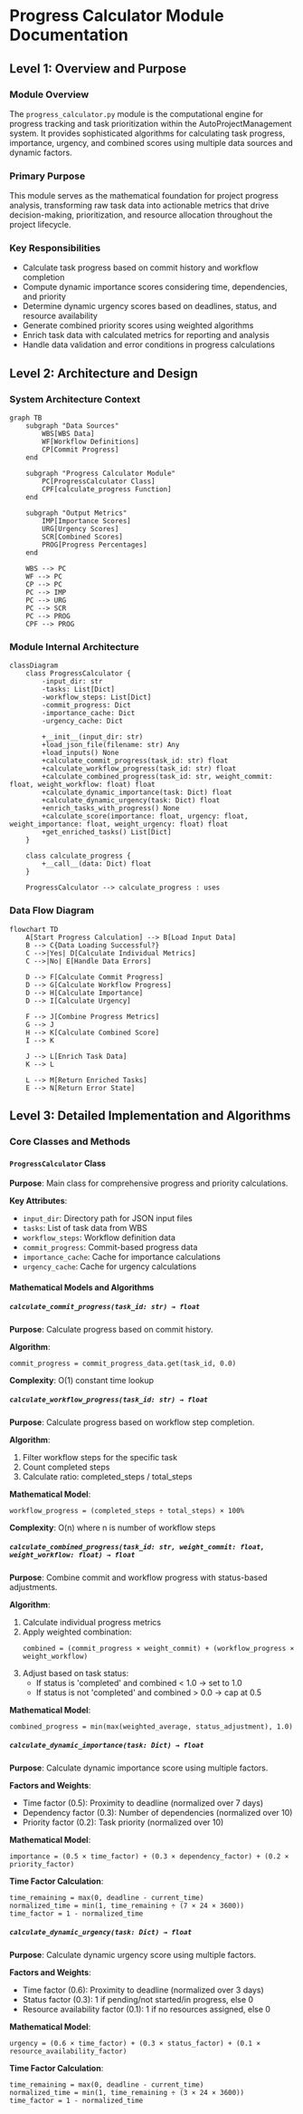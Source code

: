 # Progress Calculator Module Documentation

## Level 1: Overview and Purpose

### Module Overview
The `progress_calculator.py` module is the computational engine for progress tracking and task prioritization within the AutoProjectManagement system. It provides sophisticated algorithms for calculating task progress, importance, urgency, and combined scores using multiple data sources and dynamic factors.

### Primary Purpose
This module serves as the mathematical foundation for project progress analysis, transforming raw task data into actionable metrics that drive decision-making, prioritization, and resource allocation throughout the project lifecycle.

### Key Responsibilities
- Calculate task progress based on commit history and workflow completion
- Compute dynamic importance scores considering time, dependencies, and priority
- Determine dynamic urgency scores based on deadlines, status, and resource availability
- Generate combined priority scores using weighted algorithms
- Enrich task data with calculated metrics for reporting and analysis
- Handle data validation and error conditions in progress calculations

## Level 2: Architecture and Design

### System Architecture Context

```mermaid
graph TB
    subgraph "Data Sources"
        WBS[WBS Data]
        WF[Workflow Definitions]
        CP[Commit Progress]
    end
    
    subgraph "Progress Calculator Module"
        PC[ProgressCalculator Class]
        CPF[calculate_progress Function]
    end
    
    subgraph "Output Metrics"
        IMP[Importance Scores]
        URG[Urgency Scores]
        SCR[Combined Scores]
        PROG[Progress Percentages]
    end
    
    WBS --> PC
    WF --> PC
    CP --> PC
    PC --> IMP
    PC --> URG
    PC --> SCR
    PC --> PROG
    CPF --> PROG
```

### Module Internal Architecture

```mermaid
classDiagram
    class ProgressCalculator {
        -input_dir: str
        -tasks: List[Dict]
        -workflow_steps: List[Dict]
        -commit_progress: Dict
        -importance_cache: Dict
        -urgency_cache: Dict
        
        +__init__(input_dir: str)
        +load_json_file(filename: str) Any
        +load_inputs() None
        +calculate_commit_progress(task_id: str) float
        +calculate_workflow_progress(task_id: str) float
        +calculate_combined_progress(task_id: str, weight_commit: float, weight_workflow: float) float
        +calculate_dynamic_importance(task: Dict) float
        +calculate_dynamic_urgency(task: Dict) float
        +enrich_tasks_with_progress() None
        +calculate_score(importance: float, urgency: float, weight_importance: float, weight_urgency: float) float
        +get_enriched_tasks() List[Dict]
    }
    
    class calculate_progress {
        +__call__(data: Dict) float
    }
    
    ProgressCalculator --> calculate_progress : uses
```

### Data Flow Diagram

```mermaid
flowchart TD
    A[Start Progress Calculation] --> B[Load Input Data]
    B --> C{Data Loading Successful?}
    C -->|Yes| D[Calculate Individual Metrics]
    C -->|No| E[Handle Data Errors]
    
    D --> F[Calculate Commit Progress]
    D --> G[Calculate Workflow Progress]
    D --> H[Calculate Importance]
    D --> I[Calculate Urgency]
    
    F --> J[Combine Progress Metrics]
    G --> J
    H --> K[Calculate Combined Score]
    I --> K
    
    J --> L[Enrich Task Data]
    K --> L
    
    L --> M[Return Enriched Tasks]
    E --> N[Return Error State]
```

## Level 3: Detailed Implementation and Algorithms

### Core Classes and Methods

#### `ProgressCalculator` Class
**Purpose**: Main class for comprehensive progress and priority calculations.

**Key Attributes**:
- `input_dir`: Directory path for JSON input files
- `tasks`: List of task data from WBS
- `workflow_steps`: Workflow definition data
- `commit_progress`: Commit-based progress data
- `importance_cache`: Cache for importance calculations
- `urgency_cache`: Cache for urgency calculations

#### Mathematical Models and Algorithms

##### `calculate_commit_progress(task_id: str) → float`
**Purpose**: Calculate progress based on commit history.

**Algorithm**:
```
commit_progress = commit_progress_data.get(task_id, 0.0)
```

**Complexity**: O(1) constant time lookup

##### `calculate_workflow_progress(task_id: str) → float`
**Purpose**: Calculate progress based on workflow step completion.

**Algorithm**:
1. Filter workflow steps for the specific task
2. Count completed steps
3. Calculate ratio: completed_steps / total_steps

**Mathematical Model**:
```
workflow_progress = (completed_steps ÷ total_steps) × 100%
```

**Complexity**: O(n) where n is number of workflow steps

##### `calculate_combined_progress(task_id: str, weight_commit: float, weight_workflow: float) → float`
**Purpose**: Combine commit and workflow progress with status-based adjustments.

**Algorithm**:
1. Calculate individual progress metrics
2. Apply weighted combination:
   ```
   combined = (commit_progress × weight_commit) + (workflow_progress × weight_workflow)
   ```
3. Adjust based on task status:
   - If status is 'completed' and combined < 1.0 → set to 1.0
   - If status is not 'completed' and combined > 0.0 → cap at 0.5

**Mathematical Model**:
```
combined_progress = min(max(weighted_average, status_adjustment), 1.0)
```

##### `calculate_dynamic_importance(task: Dict) → float`
**Purpose**: Calculate dynamic importance score using multiple factors.

**Factors and Weights**:
- Time factor (0.5): Proximity to deadline (normalized over 7 days)
- Dependency factor (0.3): Number of dependencies (normalized over 10)
- Priority factor (0.2): Task priority (normalized over 10)

**Mathematical Model**:
```
importance = (0.5 × time_factor) + (0.3 × dependency_factor) + (0.2 × priority_factor)
```

**Time Factor Calculation**:
```
time_remaining = max(0, deadline - current_time)
normalized_time = min(1, time_remaining ÷ (7 × 24 × 3600))
time_factor = 1 - normalized_time
```

##### `calculate_dynamic_urgency(task: Dict) → float`
**Purpose**: Calculate dynamic urgency score using multiple factors.

**Factors and Weights**:
- Time factor (0.6): Proximity to deadline (normalized over 3 days)
- Status factor (0.3): 1 if pending/not started/in progress, else 0
- Resource availability factor (0.1): 1 if no resources assigned, else 0

**Mathematical Model**:
```
urgency = (0.6 × time_factor) + (0.3 × status_factor) + (0.1 × resource_availability_factor)
```

**Time Factor Calculation**:
```
time_remaining = max(0, deadline - current_time)
normalized_time = min(1, time_remaining ÷ (3 × 24 × 3600))
time_factor = 1 - normalized_time
```

